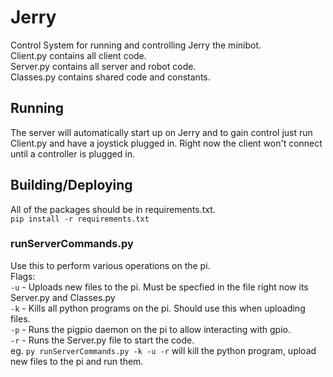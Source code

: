 # Jerry
Control System for running and controlling Jerry the minibot. <br>
Client.py contains all client code. <br>
Server.py contains all server and robot code. <br>
Classes.py contains shared code and constants. <br>

## Running
The server will automatically start up on Jerry and to gain control just run Client.py and have a joystick plugged in. Right now the client won't connect until a controller is plugged in.

## Building/Deploying
All of the packages should be in requirements.txt. <br>
`pip install -r requirements.txt` <br>
### runServerCommands.py
Use this to perform various operations on the pi. <br>
Flags: <br>
`-u` - Uploads new files to the pi. Must be specfied in the file right now its Server.py and Classes.py<br>
`-k` - Kills all python programs on the pi. Should use this when uploading files.<br>
`-p` - Runs the pigpio daemon on the pi to allow interacting with gpio.<br>
`-r` - Runs the Server.py file to start the code.<br>
eg. `py runServerCommands.py -k -u -r` will kill the python program, upload new files to the pi and run them.
